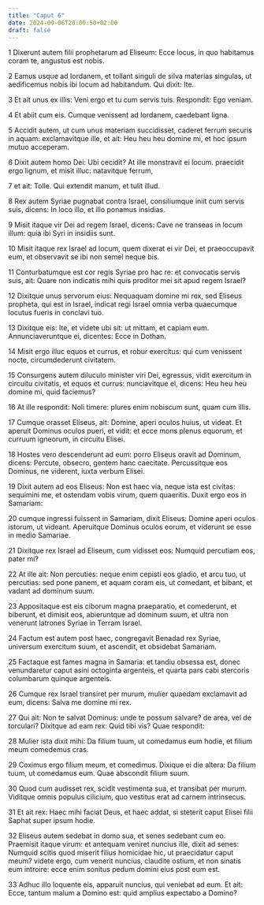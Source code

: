 ```yaml
---
title: "Caput 6"
date: 2024-09-06T20:00:50+02:00
draft: false
---
```



1 Dixerunt autem filii prophetarum ad Eliseum: Ecce locus, in quo habitamus coram te, angustus est nobis.

2 Eamus usque ad Iordanem, et tollant singuli de silva materias singulas, ut aedificemus nobis ibi locum ad habitandum. Qui dixit: Ite.

3 Et ait unus ex illis: Veni ergo et tu cum servis tuis. Respondit: Ego veniam.

4 Et abiit cum eis. Cumque venissent ad Iordanem, caedebant ligna.

5 Accidit autem, ut cum unus materiam succidisset, caderet ferrum securis in aquam: exclamavitque ille, et ait: Heu heu heu domine mi, et hoc ipsum mutuo acceperam.

6 Dixit autem homo Dei: Ubi cecidit? At ille monstravit ei locum. praecidit ergo lignum, et misit illuc: natavitque ferrum,

7 et ait: Tolle. Qui extendit manum, et tulit illud.

8 Rex autem Syriae pugnabat contra Israel, consiliumque iniit cum servis suis, dicens: In loco illo, et illo ponamus insidias.

9 Misit itaque vir Dei ad regem Israel, dicens: Cave ne transeas in locum illum: quia ibi Syri in insidiis sunt.

10 Misit itaque rex Israel ad locum, quem dixerat ei vir Dei, et praeoccupavit eum, et observavit se ibi non semel neque bis.

11 Conturbatumque est cor regis Syriae pro hac re: et convocatis servis suis, ait: Quare non indicatis mihi quis proditor mei sit apud regem Israel?

12 Dixitque unus servorum eius: Nequaquam domine mi rex, sed Eliseus propheta, qui est in Israel, indicat regi Israel omnia verba quaecumque locutus fueris in conclavi tuo.

13 Dixitque eis: Ite, et videte ubi sit: ut mittam, et capiam eum. Annunciaveruntque ei, dicentes: Ecce in Dothan.

14 Misit ergo illuc equos et currus, et robur exercitus: qui cum venissent nocte, circumdederunt civitatem.

15 Consurgens autem diluculo minister viri Dei, egressus, vidit exercitum in circuitu civitatis, et equos et currus: nunciavitque ei, dicens: Heu heu heu domine mi, quid faciemus?

16 At ille respondit: Noli timere: plures enim nobiscum sunt, quam cum illis.

17 Cumque orasset Eliseus, ait: Domine, aperi oculos huius, ut videat. Et aperuit Dominus oculos pueri, et vidit: et ecce mons plenus equorum, et curruum igneorum, in circuitu Elisei.

18 Hostes vero descenderunt ad eum: porro Eliseus oravit ad Dominum, dicens: Percute, obsecro, gentem hanc caecitate. Percussitque eos Dominus, ne viderent, iuxta verbum Elisei.

19 Dixit autem ad eos Eliseus: Non est haec via, neque ista est civitas: sequimini me, et ostendam vobis virum, quem quaeritis. Duxit ergo eos in Samariam:

20 cumque ingressi fuissent in Samariam, dixit Eliseus: Domine aperi oculos istorum, ut videant. Aperuitque Dominus oculos eorum, et viderunt se esse in medio Samariae.

21 Dixitque rex Israel ad Eliseum, cum vidisset eos: Numquid percutiam eos, pater mi?

22 At ille ait: Non percuties: neque enim cepisti eos gladio, et arcu tuo, ut percutias: sed pone panem, et aquam coram eis, ut comedant, et bibant, et vadant ad dominum suum.

23 Appositaque est eis ciborum magna praeparatio, et comederunt, et biberunt, et dimisit eos, abieruntque ad dominum suum, et ultra non venerunt latrones Syriae in Terram Israel.

24 Factum est autem post haec, congregavit Benadad rex Syriae, universum exercitum suum, et ascendit, et obsidebat Samariam.

25 Factaque est fames magna in Samaria: et tandiu obsessa est, donec venundaretur caput asini octoginta argenteis, et quarta pars cabi stercoris columbarum quinque argenteis.

26 Cumque rex Israel transiret per murum, mulier quaedam exclamavit ad eum, dicens: Salva me domine mi rex.

27 Qui ait: Non te salvat Dominus: unde te possum salvare? de area, vel de torculari? Dixitque ad eam rex: Quid tibi vis? Quae respondit:

28 Mulier ista dixit mihi: Da filium tuum, ut comedamus eum hodie, et filium meum comedemus cras.

29 Coximus ergo filium meum, et comedimus. Dixique ei die altera: Da filium tuum, ut comedamus eum. Quae abscondit filium suum.

30 Quod cum audisset rex, scidit vestimenta sua, et transibat per murum. Viditque omnis populus cilicium, quo vestitus erat ad carnem intrinsecus.

31 Et ait rex: Haec mihi faciat Deus, et haec addat, si steterit caput Elisei filii Saphat super ipsum hodie.

32 Eliseus autem sedebat in domo sua, et senes sedebant cum eo. Praemisit itaque virum: et antequam veniret nuncius ille, dixit ad senes: Numquid scitis quod miserit filius homicidae hic, ut praecidatur caput meum? videte ergo, cum venerit nuncius, claudite ostium, et non sinatis eum introire: ecce enim sonitus pedum domini eius post eum est.

33 Adhuc illo loquente eis, apparuit nuncius, qui veniebat ad eum. Et ait: Ecce, tantum malum a Domino est: quid amplius expectabo a Domino?

